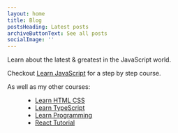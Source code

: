 ```yaml
---
layout: home
title: Blog
postsHeading: Latest posts
archiveButtonText: See all posts
socialImage: ''
---
```


Learn about the latest & greatest in the JavaScript world.

Checkout <a href="https://learnjavascript.online?utm_source=blog" target="_blank" rel="noopener">
Learn JavaScript</a> for a step by step course.

As well as my other courses:

<ul style="margin-left: 40px">
  <li><a href="https://learnhtmlcss.online/?utm_source=blog" target="_blank">Learn HTML CSS</a></li>
  <li><a href="https://learntypescript.online/?utm_source=blog" target="_blank">Learn TypeScript</a></li>
  <li><a href="https://learnprogramming.online/?utm_source=blog" target="_blank">Learn Programming</a></li>
  <li><a href="https://react-tutorial.app/?utm_source=blog" target="_blank">React Tutorial</a></li>
</ul>
